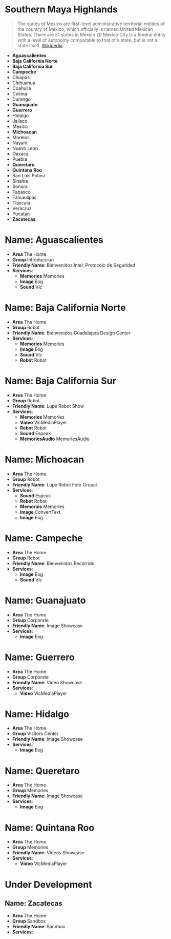 # Southern Maya Highlands

> The states of Mexico are first-level administrative territorial entities of the country of Mexico, which officially is named United Mexican States. There are 31 states in Mexico.\[1\] Mexico City is a federal entity with a level of autonomy comparable to that of a state, but is not a state itself. [Wikipedia](https://en.wikipedia.org/wiki/States_of_Mexico)

* **Aguascalientes**
* **Baja California Norte**
* **Baja California Sur**
* **Campeche**
* Chiapas
* Chihuahua
* Coahuila
* Colima
* Durango
* **Guanajuato**
* **Guerrero**
* Hidalgo
* Jalisco
* Mexico
* **Michoacan**
* Morelos
* Nayarit
* Nuevo Leon
* Oaxaca
* Puebla
* **Queretaro**
* **Quintana Roo**
* San Luis Potosi
* Sinaloa
* Sonora
* Tabasco
* Tamaulipas
* Tlaxcala
* Veracruz
* Yucatan
* **Zacatecas**

# Name: Aguascalientes

* **Area** The Home
* **Group** Introduccion
* **Friendly Name**: Bienvenidos Intel, Protocolo de Seguridad
* **Services**:
  * **Memories** Memories
  * **Image** Eog
  * **Sound** Vlc

# Name: Baja California Norte

* **Area** The Home
* **Group** Robot
* **Friendly Name**: Bienvenidos Guadalajara Design Center
* **Services**:
  * **Memories** Memories
  * **Image** Eog
  * **Sound** Vlc
  * **Robot** Robot

# Name: Baja California Sur

* **Area** The Home
* **Group** Robot
* **Friendly Name**: Lupe Robot Show
* **Services**:
  * **Memories** Memories
  * **Video** VlcMediaPlayer
  * **Robot** Robot
  * **Sound** Espeak
  * **MemoriesAudio** MemoriesAudio

# Name: Michoacan

* **Area** The Home
* **Group** Robot
* **Friendly Name**: Lupe Robot Foto Grupal
* **Services**:
  * **Sound** Espeak
  * **Robot** Robot
  * **Memories** Memories
  * **Image** ConvertText
  * **Image** Eog

# Name: Campeche

* **Area** The Home
* **Group** Robot
* **Friendly Name**: Bienvenidos Recorrido
* **Services**:
  * **Image** Eog
  * **Sound** Vlc

# Name: Guanajuato

* **Area** The Home
* **Group** Corporate
* **Friendly Name**: Image Showcase
* **Services**:
  * **Image** Eog

# Name: Guerrero

* **Area** The Home
* **Group** Corporate
* **Friendly Name**: Video Showcase
* **Services**:
  * **Video** VlcMediaPlayer

# Name: Hidalgo

* **Area** The Home
* **Group** Visitors Center
* **Friendly Name**: Image Showcase
* **Services**:
  * **Image** Eog

# Name: Queretaro

* **Area** The Home
* **Group** Memories
* **Friendly Name**: Image Showcase
* **Services**:
  * **Image** Eog

# Name: Quintana Roo

* **Area** The Home
* **Group** Memories
* **Friendly Name**: Videos Showcase
* **Services**:
  * **Video** VlcMediaPlayer

# Under Development

## Name: Zacatecas

* **Area** The Home
* **Group** Sandbox
* **Friendly Name**: Sandbox
* **Services**:

